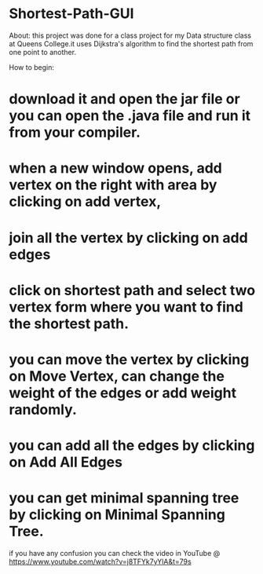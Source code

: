 # Shortest-Path-GUI
About:
this project was done for a class project for my Data structure class at Queens College.it uses Dijkstra's algorithm
to find the shortest path from one point to another.

How to begin:
# download it and open the jar file or you can open the .java file and run it from your compiler.
# when a new window opens, add vertex on the right with area by clicking on add vertex,
# join all the vertex by clicking on add edges
# click on shortest path and select two vertex form where you want to find the shortest path.
# you can move the vertex by clicking on Move Vertex, can change the weight of the edges or add weight randomly.
# you can add all the edges by clicking on Add All Edges
# you can get minimal spanning tree by clicking on Minimal Spanning Tree.

if you have any confusion you can check the video in YouTube @ https://www.youtube.com/watch?v=j8TFYk7yYlA&t=79s
